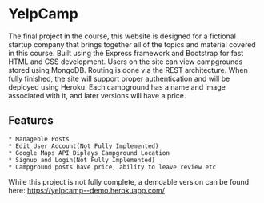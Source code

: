 # YelpCamp

The final project in the course, this website is designed for a fictional startup company that brings together all of 
the topics and material covered in this course. Built using the Express framework and Bootstrap for fast HTML and CSS development. Users on the site can view campgrounds stored using MongoDB. Routing is done via the REST architecture. When fully finished, the site will support proper authentication and will be deployed using Heroku. Each campground has a name and image associated with it, and later versions will have a price. 

## Features
    * Manageble Posts
    * Edit User Account(Not Fully Implemented)
    * Google Maps API Diplays Campground Location
    * Signup and Login(Not Fully Implemented)
    * Campground posts have price, ability to leave review etc

While this project is not fully complete, a demoable version can be found here: https://yelpcamp--demo.herokuapp.com/ 
